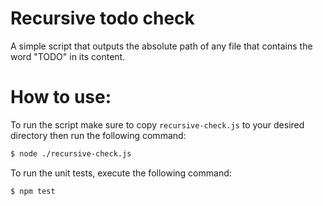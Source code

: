 # Recursive todo check
A simple script that outputs the absolute path of any file that contains the word "TODO" in its content.
# How to use:
To run the script make sure to copy `recursive-check.js` to your desired directory then run the following command:
```sh
$ node ./recursive-check.js
```
To run the unit tests, execute the following command:
```sh
$ npm test
```
